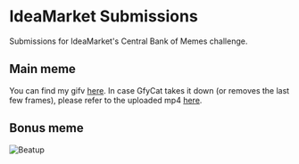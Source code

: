 # IdeaMarket Submissions
Submissions for IdeaMarket's Central Bank of Memes challenge.

## Main meme

You can find my gifv [here](https://gfycat.com/shadybruisedcrocodile).
In case GfyCat takes it down (or removes the last few frames), please refer to the uploaded mp4 [here](https://github.com/samuelemarro/IdeaMarket-Submissions/releases/tag/0.0.1).


## Bonus meme
![Beatup](https://user-images.githubusercontent.com/13946873/113212837-9b590c80-9277-11eb-99af-c503ddcedc93.png)
